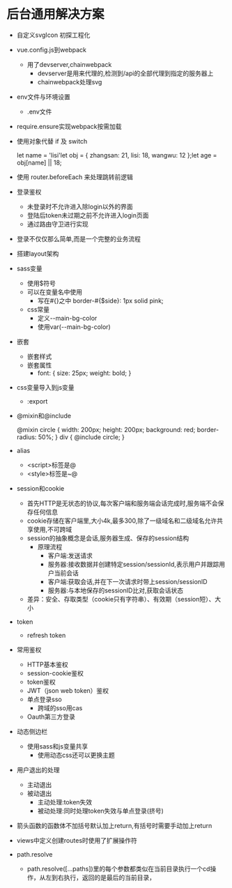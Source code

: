 # 后台通用解决方案
- 自定义svgIcon 初探工程化
- vue.config.js到webpack
    - 用了devserver,chainwebpack
        - devserver是用来代理的,检测到/api的全部代理到指定的服务器上
        - chainwebpack处理svg
- env文件与环境设置
    - .env文件
- require.ensure实现webpack按需加载
- 使用对象代替 if 及 switch

    let name = 'lisi'let obj = {
        zhangsan: 21,
        lisi: 18,
        wangwu: 12
    };let age = obj[name] || 18;

- 使用 router.beforeEach 来处理跳转前逻辑
- 登录鉴权
    - 未登录时不允许进入除login以外的界面
    - 登陆后token未过期之前不允许进入login页面
    - 通过路由守卫进行实现
- 登录不仅仅那么简单,而是一个完整的业务流程
- 搭建layout架构
- sass变量
    - 使用$符号
    - 可以在变量名中使用
        - 写在#{}之中   border-#{$side}: 1px solid pink;
    - css常量
        - 定义--main-bg-color
        - 使用var(--main-bg-color)
- 嵌套
    - 嵌套样式
    - 嵌套属性
        -   font: {    size: 25px;    weight: bold;  }
- css变量导入到js变量
    - :export
- @mixin和@include

    @mixin circle {
        width: 200px;
        height: 200px;
        background: red;
        border-radius: 50%;
    }
    div {
       @include circle;
    }

- alias
    - \<script\>标签是@
    - \<style\>标签是~@
- session和cookie
    - 首先HTTP是无状态的协议,每次客户端和服务端会话完成时,服务端不会保存任何信息
    - cookie存储在客户端里,大小4k,最多300,除了一级域名和二级域名允许共享使用,不可跨域
    - session的抽象概念是会话,服务器生成、保存的session结构
        - 原理流程
            - 客户端:发送请求
            - 服务器:接收数据并创建特定session/sessionId,表示用户并跟踪用户当前会话
            - 客户端:获取会话,并在下一次请求时带上session/sessionID
            - 服务器:与本地保存的sessionID比对,获取会话状态
    - 差异：安全、存取类型（cookie只有字符串）、有效期（session短）、大小
- token
    - refresh token
- 常用鉴权
    - HTTP基本鉴权
    - session-cookie鉴权
    - token鉴权
    - JWT（json web token）鉴权
    - 单点登录sso
        - 跨域的sso用cas
    - Oauth第三方登录
- 动态侧边栏
    - 使用sass和js变量共享
        - 使用动态css还可以更换主题
- 用户退出的处理
	- 主动退出
	- 被动退出
		- 主动处理:token失效
		- 被动处理:同时处理token失效与单点登录(挤号)
- 箭头函数的函数体不加括号默认加上return,有括号时需要手动加上return
- views中定义创建routes时使用了扩展操作符
- path.resolve
  - path.resolve([…paths])里的每个参数都类似在当前目录执行一个cd操作，从左到右执行，返回的是最后的当前目录，